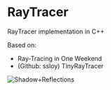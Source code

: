 # RayTracer
RayTracer implementation in C++

Based on:
- Ray-Tracing in One Weekend
- (Github: ssloy) TinyRayTracer

![Shadow+Reflections](https://user-images.githubusercontent.com/77813397/154862233-cf0801f2-f1b8-4e3b-9ee9-673e57bf6a58.png)
